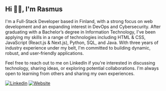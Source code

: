 <h2 align="left">Hi 👋🏼, I'm Rasmus</h1>

<p>I'm a Full-Stack Developer based in Finland, with a strong focus on web development and an expanding interest in DevOps and Cybersecurity. After graduating with a Bachelor’s degree in Information Technology, I've been applying my skills in a range of technologies including HTML & CSS, JavaScript (React.js & Next.js), Python, SQL, and Java. With three years of industry experience under my belt, I'm committed to building dynamic, robust, and user-friendly applications.

Feel free to reach out to me on LinkedIn if you're interested in discussing technology, sharing ideas, or exploring potential collaborations. I'm always open to learning from others and sharing my own experiences.
</p>
    
[![Linkedin](https://img.shields.io/badge/LinkedIn-0077B5?style=for-the-badge&logo=linkedin&logoColor=white&style=flat&color=black)](https://www.linkedin.com/in/rasmus-lagerqvist)
[![Website](https://img.shields.io/badge/lagerqvr.com--green?style=flat&colorA=black&colorB=black&logo=firefoxbrowser&logoColor=white)](https://lagerqvr.com)
</div>



